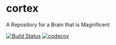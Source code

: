 # cortex
A Repository for a Brain that is Magnificent

[![Build Status](https://travis-ci.org/bennzo/magnificent-brain.svg?branch=master)](https://travis-ci.org/bennzo/magnificent-brain)
[![codecov](https://codecov.io/gh/bennzo/magnificent-brain/branch/master/graph/badge.svg)](https://codecov.io/gh/bennzo/magnificent-brain)
